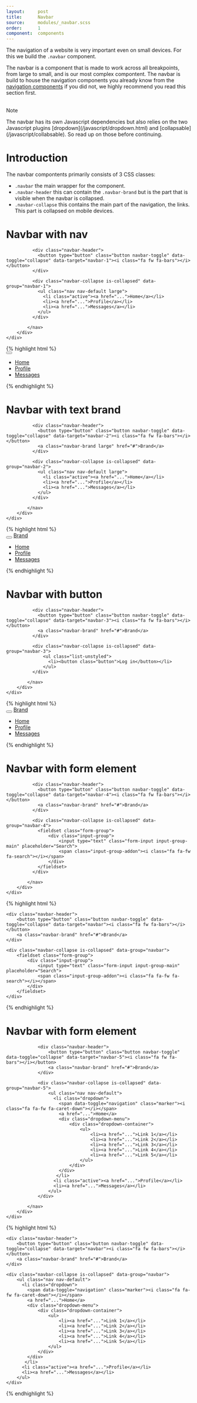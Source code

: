 ```yaml
---
layout:     post
title:      Navbar
source:     modules/_navbar.scss
order:      1
component:  components
---
```



<p class="lead">The navigation of a website is very important even on small devices. For this we build the <code>.navbar</code> component.</p>

The navbar is a component that is made to work across all breakpoints, from large to small, and is our most complex compontent. The navbar is build to house the navigation components you already know from the [navigation components](/components/navigation.html) if you did not, we highly recommend you read this section first.

<br>

<div class="panel">
    <div class="panel-heading">
        <span class="h4"><i class="fa fa-exclamation-circle"></i> Note</span>
    </div>
    <div class="panel-body">
        <p>The navbar has its own Javascript dependencies but also relies on the two Javascript plugins [dropdown](/javascript/dropdown.html) and [collapsable](/javascript/collabsable). So read up on those before continuing.</p>
    </div>
</div>


# Introduction
The navbar compontents primarily consists of 3 CSS classes:

* ```.navbar``` the main wrapper for the component.
* ```.navbar-header``` this can contain the ```.navbar-brand``` but is the part that is visible when the navbar is collapsed.
* ```.navbar-collapse``` this contains the main part of the navigation, the links. This part is collapsed on mobile devices.


# Navbar with nav

<div class="m-browser">
  <div class="browser">
    <div class="image">
        <div class="content clearfix">
            <nav class="navbar">

              <div class="navbar-header">
                <button type="button" class="button navbar-toggle" data-toggle="collapse" data-target="navbar-1"><i class="fa fw fa-bars"></i></button>
              </div>

              <div class="navbar-collapse is-collapsed" data-group="navbar-1">
                <ul class="nav nav-default large">
                  <li class="active"><a href="...">Home</a></li>
                  <li><a href="...">Profile</a></li>
                  <li><a href="...">Messages</a></li>
                </ul>
              </div>

            </nav>
        </div>
    </div>
  </div>
{% highlight html %}
<nav class="navbar">

  <div class="navbar-header">
    <button type="button" class="button navbar-toggle" data-toggle="collapse" data-target="navbar"><i class="fa fw fa-bars"></i></button>
  </div>

  <div class="navbar-collapse is-collapsed" data-group="navbar">
    <ul class="nav nav-default large">
      <li class="active"><a href="...">Home</a></li>
      <li><a href="...">Profile</a></li>
      <li><a href="...">Messages</a></li>
    </ul>
  </div>

</nav>
{% endhighlight %}
</div>




# Navbar with text brand 

<div class="m-browser">
  <div class="browser">
    <div class="image">
        <div class="content clearfix">
            <nav class="navbar">

              <div class="navbar-header">
                <button type="button" class="button navbar-toggle" data-toggle="collapse" data-target="navbar-2"><i class="fa fw fa-bars"></i></button>
                <a class="navbar-brand large" href="#">Brand</a>
              </div>

              <div class="navbar-collapse is-collapsed" data-group="navbar-2">
                <ul class="nav nav-default large">
                  <li class="active"><a href="...">Home</a></li>
                  <li><a href="...">Profile</a></li>
                  <li><a href="...">Messages</a></li>
                </ul>
              </div>

            </nav>
        </div>
    </div>
  </div>
{% highlight html %}
<nav class="navbar">

  <div class="navbar-header">
    <button type="button" class="button navbar-toggle" data-toggle="collapse" data-target="navbar"><i class="fa fw fa-bars"></i></button>
    <a class="navbar-brand large" href="#">Brand</a>
  </div>

  <div class="navbar-collapse is-collapsed" data-group="navbar">
    <ul class="nav nav-default large">
      <li class="active"><a href="...">Home</a></li>
      <li><a href="...">Profile</a></li>
      <li><a href="...">Messages</a></li>
    </ul>
  </div>

</nav>
{% endhighlight %}
</div>



# Navbar with button 

<div class="m-browser">
  <div class="browser">
    <div class="image">
        <div class="content clearfix">
            <nav class="navbar">

              <div class="navbar-header">
                <button type="button" class="button navbar-toggle" data-toggle="collapse" data-target="navbar-3"><i class="fa fw fa-bars"></i></button>
                <a class="navbar-brand" href="#">Brand</a>
              </div>

              <div class="navbar-collapse is-collapsed" data-group="navbar-3">
                  <ul class="list-unstyled">
                    <li><button class="button">Log in</button></li>
                  </ul>
              </div>

            </nav>
        </div>
    </div>
  </div>
{% highlight html %}
<nav class="navbar">

  <div class="navbar-header">
    <button type="button" class="button navbar-toggle" data-toggle="collapse" data-target="navbar"><i class="fa fw fa-bars"></i></button>
    <a class="navbar-brand large" href="#">Brand</a>
  </div>

  <div class="navbar-collapse is-collapsed" data-group="navbar">
    <ul class="nav nav-default large">
      <li class="active"><a href="...">Home</a></li>
      <li><a href="...">Profile</a></li>
      <li><a href="...">Messages</a></li>
    </ul>
  </div>

</nav>
{% endhighlight %}
</div>


# Navbar with form element 

<div class="m-browser">
  <div class="browser">
    <div class="image">
        <div class="content clearfix">
            <nav class="navbar">

              <div class="navbar-header">
                <button type="button" class="button navbar-toggle" data-toggle="collapse" data-target="navbar-4"><i class="fa fw fa-bars"></i></button>
                <a class="navbar-brand" href="#">Brand</a>
              </div>

              <div class="navbar-collapse is-collapsed" data-group="navbar-4">
                <fieldset class="form-group">
                    <div class="input-group">
                        <input type="text" class="form-input input-group-main" placeholder="Search">
                        <span class="input-group-addon"><i class="fa fa-fw fa-search"></i></span>
                    </div>
                </fieldset>
              </div>

            </nav>
        </div>
    </div>
  </div>
{% highlight html %}
<nav class="navbar">

    <div class="navbar-header">
        <button type="button" class="button navbar-toggle" data-toggle="collapse" data-target="navbar"><i class="fa fw fa-bars"></i></button>
        <a class="navbar-brand" href="#">Brand</a>
    </div>

    <div class="navbar-collapse is-collapsed" data-group="navbar">
        <fieldset class="form-group">
            <div class="input-group">
                <input type="text" class="form-input input-group-main" placeholder="Search">
                <span class="input-group-addon"><i class="fa fa-fw fa-search"></i></span>
            </div>
        </fieldset>
    </div>

</nav>
{% endhighlight %}
</div>


# Navbar with form element 

<div class="m-browser">
  <div class="browser">
    <div class="image">
        <div class="content clearfix">
            <nav class="navbar">

                <div class="navbar-header">
                    <button type="button" class="button navbar-toggle" data-toggle="collapse" data-target="navbar-5"><i class="fa fw fa-bars"></i></button>
                    <a class="navbar-brand" href="#">Brand</a>
                </div>            

                <div class="navbar-collapse is-collapsed" data-group="navbar-5">
                    <ul class="nav nav-default">
                      <li class="dropdown">
                        <span data-toggle="navigation" class="marker"><i class="fa fa-fw fa-caret-down"></i></span>
                        <a href="...">Home</a>
                        <div class="dropdown-menu">
                            <div class="dropdown-container">        
                                <ul>
                                    <li><a href="...">Link 1</a></li>
                                    <li><a href="...">Link 2</a></li>
                                    <li><a href="...">Link 3</a></li>
                                    <li><a href="...">Link 4</a></li>
                                    <li><a href="...">Link 5</a></li>
                                </ul>
                            </div>
                        </div>                    
                       </li>
                      <li class="active"><a href="...">Profile</a></li>
                      <li><a href="...">Messages</a></li>
                    </ul>
                </div>

            </nav>
        </div>
    </div>
  </div>
{% highlight html %}
<nav class="navbar">

    <div class="navbar-header">
        <button type="button" class="button navbar-toggle" data-toggle="collapse" data-target="navbar"><i class="fa fw fa-bars"></i></button>
        <a class="navbar-brand" href="#">Brand</a>
    </div>            

    <div class="navbar-collapse is-collapsed" data-group="navbar">
        <ul class="nav nav-default">
          <li class="dropdown">
            <span data-toggle="navigation" class="marker"><i class="fa fa-fw fa-caret-down"></i></span>
            <a href="...">Home</a>
            <div class="dropdown-menu">
                <div class="dropdown-container">        
                    <ul>
                        <li><a href="...">Link 1</a></li>
                        <li><a href="...">Link 2</a></li>
                        <li><a href="...">Link 3</a></li>
                        <li><a href="...">Link 4</a></li>
                        <li><a href="...">Link 5</a></li>
                    </ul>
                </div>
            </div>                    
           </li>
          <li class="active"><a href="...">Profile</a></li>
          <li><a href="...">Messages</a></li>
        </ul>
    </div>

</nav>
{% endhighlight %}
</div>




